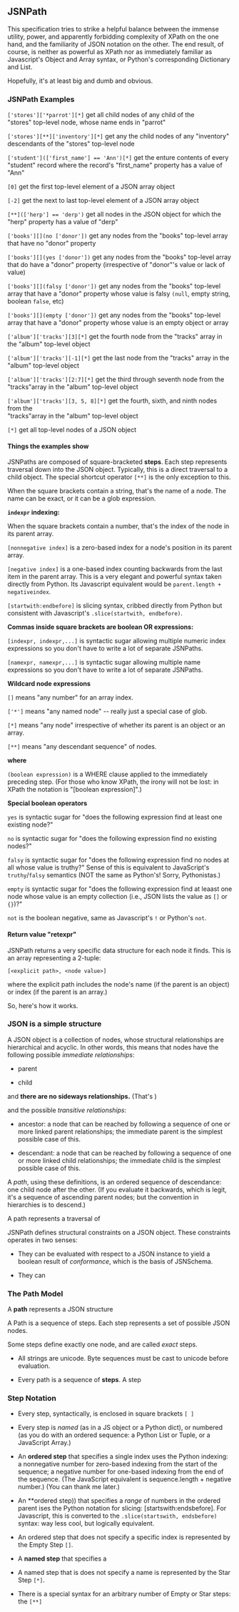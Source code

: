 ## JSNPath

This specification tries to strike a helpful balance between the immense utility, power, and  apparently forbidding complexity of XPath on the one hand, and the familiarity of JSON notation on the other. The end result, of course, is neither as powerful as XPath nor as immediately familiar as Javascript's Object and Array syntax, or Python's corresponding Dictionary and List.

Hopefully, it's at least big and dumb and obvious.

### JSNPath Examples

`['stores']['*parrot'][*]`                  get all child nodes of any child of the  
                                            "stores" top-level node, whose name ends
                                            in "parrot"

`['stores'][**]['inventory'][*]`            get any the child nodes of any "inventory"   
                                            descendants of the "stores" top-level node

`['student'](['first_name'] == 'Ann')[*]`   get the enture contents of every "student"
                                            record where the record's "first_name"
                                            property has a value of "Ann"

`[0]`                                       get the first top-level element of a JSON
                                            array object

`[-2]`                                      get the next to last top-level element
                                            of a JSON array object

`[**](['herp'] == 'derp')`                  get all nodes in the JSON object for
                                            which the "herp" property has a value
                                            of "derp"

`['books'][](no ['donor'])`                 get any nodes from the "books" top-level
                                            array that have no "donor" property

`['books'][](yes ['donor'])`                get any nodes from the "books" top-level
                                            array that do have a "donor" property
                                            (irrespective of "donor"'s value or
                                            lack of value)

`['books'][](falsy ['donor'])`              get any nodes from the "books" top-level
                                            array that have a "donor" property whose
                                            value is falsy `(null`, empty string,
                                            boolean `false`, etc)

`['books'][](empty ['donor'])`              get any nodes from the "books" top-level
                                            array that have a "donor" property whose
                                            value is an empty object or array

`['album']['tracks'][3][*]`                 get the fourth node from the "tracks" array 
                                            in the "album" top-level object

`['album']['tracks'][-1][*]`                get the last node from the "tracks" array
                                            in the "album" top-level object

`['album']['tracks'][2:7][*]`               get the third through seventh node from the  
                                            "tracks"array in the "album" top-level object

`['album']['tracks'][3, 5, 8][*]`           get the fourth, sixth, and ninth nodes from the  
                                            "tracks"array in the "album" top-level object

`[*]`                                       get all top-level nodes of a JSON object



#### Things the examples show

JSNPaths are composed of square-bracketed **steps**. Each step represents traversal down into the JSON object. Typically, this is a direct traversal to a child object. The special shortcut operator `[**]` is the only exception to this.

When the square brackets contain a string, that's the name of a node. The name can be exact, or  it can be a glob expression.

**`indexpr` indexing:**

When the square brackets contain a number, that's the index of the node in its parent array.

`[nonnegative index]` is a zero-based index for a node's position in its parent array.

`[negative index]` is a one-based index counting backwards from the last item in the parent array. This is a very elegant and powerful syntax taken directly from Python. Its Javascript equivalent would be `parent.length + negativeindex`.

`[startwith:endbefore]` is slicing syntax, cribbed directly from Python but consistent with Javascript's `.slice(startwith, endbefore)`.

**Commas inside square brackets are boolean OR expressions:**

`[indexpr, indexpr,...]` is syntactic sugar allowing multiple numeric index expressions so you don't have to write a lot of separate JSNPaths.

`[namexpr, namexpr,...]` is syntactic sugar allowing multiple name expressions so you don't have to write a lot of separate JSNPaths.

**Wildcard node expressions**

`[]` means "any number" for an array index.

`['*']` means "any named node" -- really just a special case of glob.

`[*]` means "any node" irrespective of whether its parent is an object or an array.

`[**]` means "any descendant sequence" of nodes.

**where**

`(boolean expression)` is a WHERE clause applied to the immediately preceding step. (For those who know XPath, the irony will not be lost: in XPath the notation is "[boolean expression]".)

**Special boolean operators**

`yes` is syntactic sugar for "does the following expression find at least one existing node?"

`no` is syntactic sugar for "does the following expression find no existing nodes?"

`falsy` is syntactic sugar for "does the following expression find no nodes at all whose value is truthy?" Sense of this is equivalent to JavaScript's `truthy`/`falsy` semantics (NOT the same as Python's! Sorry, Pythonistas.)

`empty` is syntactic sugar for "does the following expression find at leaast one node whose value is an empty collection (i.e., JSON lists the value as `[]` or `{}`)?"

`not` is the boolean negative, same as Javascript's `!` or Python's `not`.

#### Return value "retexpr"

JSNPath returns a very specific data structure for each node it finds. This is an array representing a 2-tuple:

`[<explicit path>, <node value>]`

where the explicit path includes the node's name (if the parent is an object) or index (if the parent is an array.)

So, here's how it works.

### JSON is a simple structure

A JSON object is a collection of nodes, whose structural relationships are hierarchical and acyclic. In other words, this means that nodes have the following possible _immediate relationships_:

  - parent

  - child

and **there are no sideways relationships.** (That's )

and the possible _transitive relationships_:

  - ancestor: a node that can be reached by following a sequence of one or more linked parent relationships; the immediate parent is the simplest possible case of this.

  - descendant: a node that can be reached by following a sequence of one or more linked child relationships; the immediate child is the simplest possible case of this.

A _path_, using these definitions, is an ordered sequence of descendance: one child node after the other. (If you evaluate it backwards, which is legit, it's a sequence of ascending parent nodes; but the convention in hierarchies is to descend.) 

A path represents a traversal of 




JSNPath defines structural constraints on a JSON object. These constraints operates in two senses:

  - They can be evaluated with respect to a JSON instance to yield a boolean result of _conformance_, which is the basis of JSNSchema.

  - They can 




### The Path Model

A **path** represents a JSON structure

A Path is a sequence of steps. Each step represents a set of possible JSON nodes. 

Some steps define exactly one node, and are called _exact_ steps.


  - All strings are unicode. Byte sequences must be cast to unicode before evaluation.

  - Every path is a sequence of **steps**. A step 


### Step Notation



  - Every step, syntactically, is enclosed in square brackets `[ ]`

  - Every step is _named_ (as in a JS object or a Python dict), or numbered (as you do with an ordered sequence: a Python List or Tuple, or a JavaScript Array.)

  - An **ordered step** that specifies a single index uses the Python indexing: a nonnegative number for zero-based indexing from the start of the sequence; a negative number for one-based indexing from the end of the sequence. (The JavaScript equivalent is sequence.length + negative number.) (You can thank me later.)

  - An **ordered step)) that specifies a _range_ of numbers in the ordered parent ises the Python notation for slicing: [startswith:endsbefore]. For Javascript, this is converted to the `.slice(startswith, endsbefore)` syntax: way less cool, but logically equivalent.

  - An ordered step that does not specify a specific index is represented by the Empty Step `[]`.

  - A **named step** that specifies a 

  - A named step that is does not specify a name is represented by the Star Step `[*]`.

  - There is a special syntax for an arbitrary number of Empty or Star steps: the `[**]`


